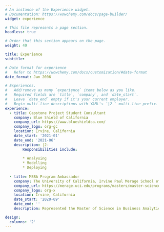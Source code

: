 ```yaml
---
# An instance of the Experience widget.
# Documentation: https://wowchemy.com/docs/page-builder/
widget: experience

# This file represents a page section.
headless: true

# Order that this section appears on the page.
weight: 40

title: Experience
subtitle:

# Date format for experience
#   Refer to https://wowchemy.com/docs/customization/#date-format
date_format: Jan 2006

# Experiences.
#   Add/remove as many `experience` items below as you like.
#   Required fields are `title`, `company`, and `date_start`.
#   Leave `date_end` empty if it's your current employer.
#   Begin multi-line descriptions with YAML's `|2-` multi-line prefix.
experience:
  - title: Capstone Project Student Consultant
    company: Blue Shield of California
    company_url: https://www.blueshieldca.com/
    company_logo: org-gc
    location: Irvine, California
    date_start: '2021-01'
    date_end: '2021-06'
    description: |2-
        Responsibilities include:
        
        * Analysing
        * Modelling
        * Deploying
        
  - title: MSBA Program Ambassador
    company: The University of California, Irvine Paul Merage School of Business
    company_url: https://merage.uci.edu/programs/masters/master-science-business-analytics/index.html
    company_logo: org-x
    location: Irvine, California
    date_start: '2020-09'
    date_end: ''
    description: Represented the Master of Science in Business Analytics Program at the Paul Merage School of Business to potential new students via webinars and recruitment events.

design:
  columns: '2'
---
```


